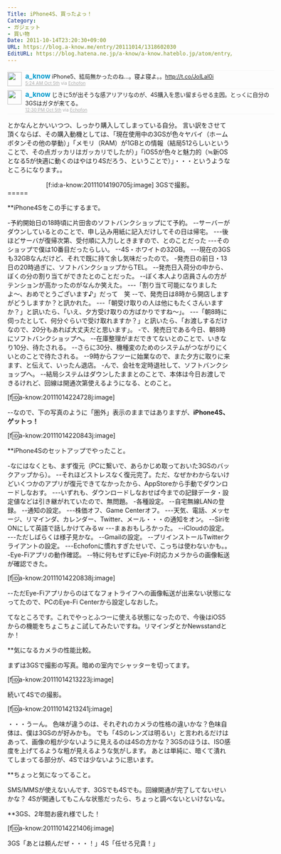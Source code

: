 ```yaml
---
Title: iPhone4S、買ったよっ！
Category:
- ガジェット
- 買い物
Date: 2011-10-14T23:20:30+09:00
URL: https://blog.a-know.me/entry/20111014/1318602030
EditURL: https://blog.hatena.ne.jp/a-know/a-know.hateblo.jp/atom/entry/12921228815727979423
---
```



<div align=center>
<ol id="div_table_01" class="matome row2" style="width:600px;text-align:left;border-bottom:1px solid #f5f5f5;list-style-type: none; padding-left: 0px;">
<li class="matome-tweet" style="border-top:1px solid #f5f5f5;min-height:34px;padding:3px 0px;clear:both;">
<div class="matome-icon" style="float:left;margin-right:8px;">
<a href="http://twitter.com/a_know"><img src="http://usericons.relucks.org/twitter/a_know" height="32" width="32" style="vertical-align:text-top;border-style:none;"></a>
</div>
<span class="matome-status-body" style="display:block;width:560px;overflow:hidden;margin-left:40px;">
<div class="matome-status-content" style="font-size:0.9em;"><div class="entry-content">
<strong><a href="http://twitter.com/a_know" class="screen-name" style="font-size:1.2em;color:#0099cc;text-decoration: none;">a_know</a></strong> iPhone5、結局無かったのね…。寝よ寝よ。。<a href="http://t.co/JoILaI0i" target="_blank">http://t.co/JoILaI0i</a>
</div></div>
<div class="matome-status-data" style="font-size:x-small;">
<div class="matome-published timestamp" style="line-height:120%;">
<a class="matome-entry-date" href="http://twitter.com/a_know/status/121319847668879360" style="color:#a9a9a9;">5:24 AM Oct 5th</a> <span class="matome-source" style="color:#a9a9a9;">via <a href="http://www.echofon.com/" style="color:#a9a9a9;" rel="nofollow">Echofon</a></span>
</div></div></span></li>
<li class="matome-tweet" style="border-top:1px solid #f5f5f5;min-height:34px;padding:3px 0px;clear:both;">
<div class="matome-icon" style="float:left;margin-right:8px;">
<a href="http://twitter.com/a_know"><img src="http://usericons.relucks.org/twitter/a_know" height="32" width="32" style="vertical-align:text-top;border-style:none;"></a>
</div>
<span class="matome-status-body" style="display:block;width:560px;overflow:hidden;margin-left:40px;">
<div class="matome-status-content" style="font-size:0.9em;"><div class="entry-content">
<strong><a href="http://twitter.com/a_know" class="screen-name" style="font-size:1.2em;color:#0099cc;text-decoration: none;">a_know</a></strong> じきに5が出そうな感アリアリなのが、4S購入を思い留まらせる主因。とっくに自分の3GSはガタが来てる。
</div></div>
<div class="matome-status-data" style="font-size:x-small;">
<div class="matome-published timestamp" style="line-height:120%;">
<a class="matome-entry-date" href="http://twitter.com/a_know/status/121427088761819136" style="color:#a9a9a9;">12:30 PM Oct 5th</a> <span class="matome-source" style="color:#a9a9a9;">via <a href="http://www.echofon.com/" style="color:#a9a9a9;" rel="nofollow">Echofon</a></span>
</div></div></span></li>
</ol></div>


とかなんとかいいつつ、しっかり購入してしまっている自分。
言い訳をさせて頂くならば、その購入動機としては、「現在使用中の3GSが色々ヤバイ（ホームボタンその他の挙動）」「メモリ（RAM）が1GBとの情報（結局512らしいということで、その点ガッカリはガッカリでしたが）」「iOS5が色々と魅力的（≒新OSとなる5が快適に動くのはやはり4Sだろう、ということで）」・・・というようなところになります。。


<div align=center>
[f:id:a-know:20111014190705j:image]
3GSで撮影。
</div>
=====

**iPhone4Sをこの手にするまで。

-予約開始日の18時頃に片田舎のソフトバンクショップにて予約。
--サーバーがダウンしているとのことで、申し込み用紙に記入だけしてその日は帰宅。
---後ほどサーバが復帰次第、受付順に入力しときますので、とのことだった
---そのショップで僕は10番目だったらしい。
--4S・ホワイトの32GB。
---現在の3GSも32GBなんだけど、それで既に持て余し気味だったので。
-発売日の前日・13日の20時過ぎに、ソフトバンクショップからTEL。
--発売日入荷分の中から、ぼくの分の割り当てができたとのことだった。
--ぼく本人より店員さんの方がテンションが高かったのがなんか笑えた。
---「割り当て可能になりましたよ〜、おめでとうございます♪」だって　笑
--で、発売日は8時から開店しますがどうしますか？と訊かれた。
---「朝受け取りの人は他にもたくさんいますか？」と訊いたら、「いえ、夕方受け取りの方ばかりですね〜」。
---「朝8時に伺ったとして、何分ぐらいで受け取れますか？」と訊いたら、「お渡しするだけなので、20分もあれば大丈夫だと思います」。
-で、発売日である今日、朝8時にソフトバンクショップへ。
--在庫整理がまだできてないとのことで、いきなり10分、待たされる。
--さらに30分、機種変のためのシステムがつながりにくいとのことで待たされる。
--9時からフツーに始業なので、また夕方に取りに来ます、と伝えて、いったん退店。
-んで、会社を定時退社して、ソフトバンクショップへ。
--結局システムはダウンしたままとのことで、本体は今日お渡しできるけれど、回線は開通次第使えるようになる、とのこと。


[f:id:a-know:20111014224728j:image]


--なので、下の写真のように「圏外」表示のままではありますが、<span class="deco" style="font-weight:bold;">iPhone4S、ゲットっ！</span>


[f:id:a-know:20111014220843j:image]



**iPhone4Sのセットアップでやったこと。

-なにはなくとも、まず復元（PCに繋いで、あらかじめ取っておいた3GSのバックアップから）。
--それほどストレスなく復元完了。ただ、なぜかわからないけどいくつかのアプリが復元できてなかったから、AppStoreから手動でダウンロードしなおす。
---いずれも、ダウンロードしなおせば今までの記録データ・設定値などは引き継がれていたので、無問題。
-各種設定。
--自宅無線LANの登録。
--通知の設定。
---株価オフ、Game Centerオフ。
---天気、電話、メッセージ、リマインダ、カレンダー、Twitter、メール・・・の通知をオン。
--SiriをONにして英語で話しかけてみるｗ
---まぁおもしろかった。
--iCloudの設定。
---ただしばらくは様子見かな。
--Gmailの設定。
--プリインストールTwitterクライアントの設定。
---Echofonに慣れすぎたせいで、こっちは使わないかも。。
-Eye-Fiアプリの動作確認。
--特に何もせずにEye-Fi対応カメラからの画像転送が確認できた。


[f:id:a-know:20111014220838j:image]


--ただEye-Fiアプリからのはてなフォトライフへの画像転送が出来ない状態になってたので、PCのEye-Fi Centerから設定しなおした。


てなところです。これでやっとふつーに使える状態になったので、今後はiOS5からの機能をちょこちょこ試してみたいですね。リマインダとかNewsstandとか！



**気になるカメラの性能比較。

まずは3GSで撮影の写真。暗めの室内でシャッターを切ってます。


[f:id:a-know:20111014213223j:image]


続いて4Sでの撮影。


[f:id:a-know:20111014213241j:image]


・・・うーん。
色味が違うのは、それぞれのカメラの性格の違いかな？色味自体は、僕は3GSのが好みかも。
でも「4Sのレンズは明るい」と言われるだけはあって、画像の粗が少ないように見えるのは4Sの方かな？3GSのほうは、ISO感度を上げてるような粗が見えるような気がします。
あとは単純に、暗くて潰れてしまってる部分が、4Sでは少ないように思います。



**ちょっと気になってること。

SMS/MMSが使えないんです、3GSでも4Sでも。回線開通が完了してないせいかな？
4Sが開通してもこんな状態だったら、ちょっと調べないといけないな。



**3GS、2年間お疲れ様でした！

[f:id:a-know:20111014221406j:image]


3GS「あとは頼んだぜ・・・！」4S「任せろ兄貴！」
